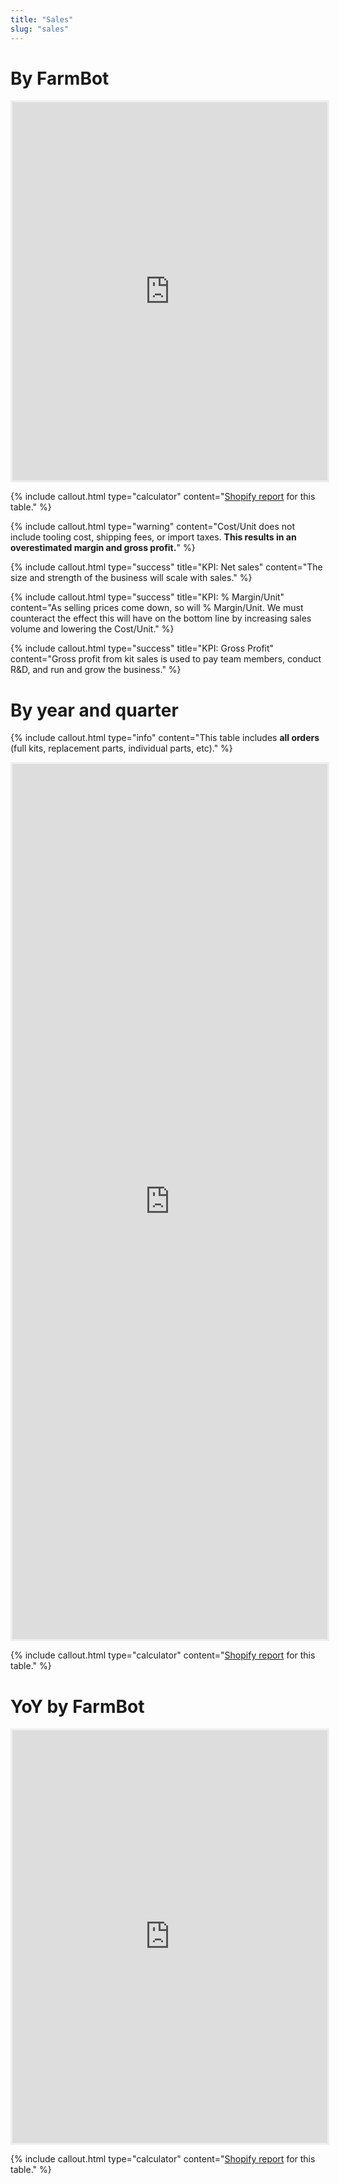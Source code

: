 ```yaml
---
title: "Sales"
slug: "sales"
---
```


# By FarmBot

<iframe style="border: #eee 3px solid; width: 100%; height: 605px;" src="https://docs.google.com/spreadsheets/d/e/2PACX-1vT6P01UCtyCjJvQv6dDJMSy1dEeCCiwu7P_6QPKylTWWE9JKIgIkaPR9NodXSIMyRI3tXJV5zi-eVAG/pubhtml?gid=1294713452&amp;single=true&amp;widget=false&amp;headers=false&amp;chrome=false"></iframe>

{%
include callout.html
type="calculator"
content="[Shopify report](https://farmbot.myshopify.com/admin/reports/2536702050?since=2016-06-01&until=2022-01-03) for this table."
%}

{%
include callout.html
type="warning"
content="Cost/Unit does not include tooling cost, shipping fees, or import taxes. **This results in an overestimated margin and gross profit.**"
%}

{%
include callout.html
type="success"
title="KPI: Net sales"
content="The size and strength of the business will scale with sales."
%}

{%
include callout.html
type="success"
title="KPI: % Margin/Unit"
content="As selling prices come down, so will % Margin/Unit. We must counteract the effect this will have on the bottom line by increasing sales volume and lowering the Cost/Unit."
%}

{%
include callout.html
type="success"
title="KPI: Gross Profit"
content="Gross profit from kit sales is used to pay team members, conduct R&D, and run and grow the business."
%}

# By year and quarter

{%
include callout.html
type="info"
content="This table includes **all orders** (full kits, replacement parts, individual parts, etc)."
%}

<iframe style="border: #eee 3px solid; width: 100%; height: 1400px;" src="https://docs.google.com/spreadsheets/d/e/2PACX-1vT6P01UCtyCjJvQv6dDJMSy1dEeCCiwu7P_6QPKylTWWE9JKIgIkaPR9NodXSIMyRI3tXJV5zi-eVAG/pubhtml?gid=920703715&amp;single=true&amp;widget=false&amp;headers=false&amp;chrome=false"></iframe>

{%
include callout.html
type="calculator"
content="[Shopify report](https://farmbot.myshopify.com/admin/reports/2536734818) for this table."
%}

# YoY by FarmBot

<iframe style="border: #eee 3px solid; width: 100%; height: 660px;" src="https://docs.google.com/spreadsheets/d/e/2PACX-1vT6P01UCtyCjJvQv6dDJMSy1dEeCCiwu7P_6QPKylTWWE9JKIgIkaPR9NodXSIMyRI3tXJV5zi-eVAG/pubhtml?gid=2135646991&amp;single=true&amp;widget=false&amp;headers=false&amp;chrome=false"></iframe>

{%
include callout.html
type="calculator"
content="[Shopify report](https://admin.shopify.com/store/farmbot/reports/2536702050?since=-1y&until=-1y) for this table."
%}